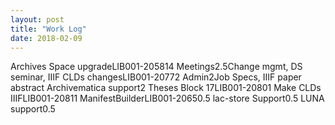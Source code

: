 ```yaml
---
layout: post
title: "Work Log"
date: 2018-02-09
---
```

<tr><td>Archives Space upgrade</td><td>LIB001-2058</td><td>14</td><td></td></tr>
<tr><td>Meetings</td><td></td><td>2.5</td><td>Change mgmt, DS seminar, IIIF</td></tr>
<tr><td>CLDs changes</td><td>LIB001-2077</td><td>2</td><td></td></tr>
<tr><td>Admin</td><td></td><td>2</td><td>Job Specs, IIIF paper abstract</td></tr>
<tr><td>Archivematica support</td><td></td><td>2</td><td></td></tr>
<tr><td>Theses Block 17</td><td>LIB001-2080</td><td>1</td><td></td></tr>
<tr><td>Make CLDs IIIF</td><td>LIB001-2081</td><td>1</td><td></td></tr>
<tr><td>ManifestBuilder</td><td>LIB001-2065</td><td>0.5</td><td></td></tr>
<tr><td>lac-store Support</td><td></td><td>0.5</td><td></td></tr>
<tr><td>LUNA support</td><td></td><td>0.5</td><td></td></tr>
